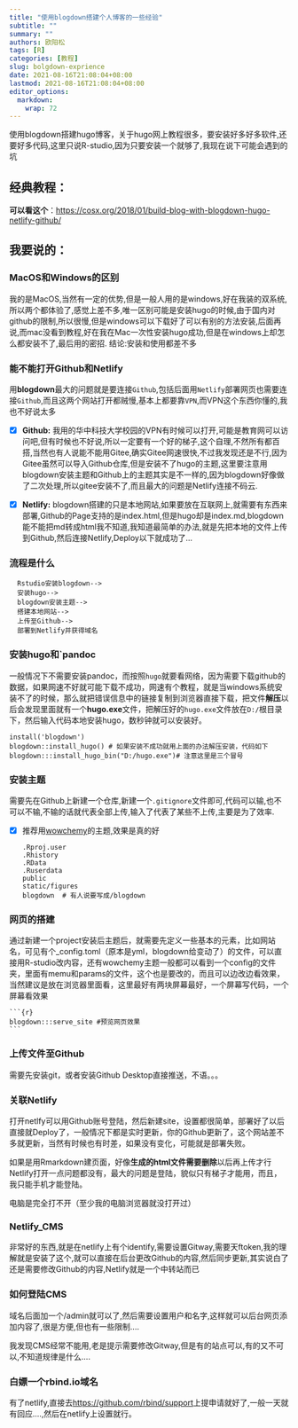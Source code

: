 ```yaml
---
title: "使用blogdown搭建个人博客的一些经验"
subtitle: ""
summary: ""
authors: 欧阳松
tags: [R]
categories: [教程]
slug: bolgdown-exprience
date: 2021-08-16T21:08:04+08:00
lastmod: 2021-08-16T21:08:04+08:00
editor_options: 
  markdown: 
    wrap: 72
---
```


使用blogdown搭建hugo博客，关于hugo网上教程很多，要安装好多好多软件,还要好多代码,这里只说R-studio,因为只要安装一个就够了,我现在说下可能会遇到的坑

## 经典教程：

**可以看这个**：<https://cosx.org/2018/01/build-blog-with-blogdown-hugo-netlify-github/>

## 我要说的：

### MacOS和Windows的区别

我的是MacOS,当然有一定的优势,但是一般人用的是windows,好在我装的双系统,所以两个都体验了,感觉上差不多,唯一区别可能是安装hugo的时候,由于国内对github的限制,所以很慢,但是windows可以下载好了可以有别的方法安装,后面再说,而mac没看到教程,好在我在Mac一次性安装hugo成功,但是在windows上却怎么都安装不了,最后用的密招.
结论:安装和使用都差不多

### 能不能打开Github和Netlify

用**blogdown**最大的问题就是要连接`Github`,包括后面用`Netlify`部署网页也需要连接`Github`,而且这两个网站打开都贼慢,基本上都要靠`VPN`,而VPN这个东西你懂的,我也不好说太多

-   [x] **Github:**
    我用的华中科技大学校园的VPN有时候可以打开,可能是教育网可以访问吧,但有时候也不好说,所以一定要有一个好的梯子,这个自理,不然所有都百搭,当然也有人说能不能用Gitee,确实Gitee网速很快,不过我发现还是不行,因为Gitee虽然可以导入Github仓库,但是安装不了hugo的主题,这里要注意用blogdown安装主题和Github上的主题其实是不一样的,因为blogdown好像做了二次处理,所以gitee安装不了,而且最大的问题是Netlify连接不码云.

-   [x] **Netlify:**
    blogdown搭建的只是本地网站,如果要放在互联网上,就需要有东西来部署,Github的Page支持的是index.html,但是hugo却是index.md,blogdown能不能把md转成html我不知道,我知道最简单的办法,就是先把本地的文件上传到Github,然后连接Netlify,Deploy以下就成功了...

### 流程是什么

      Rstudio安装blogdown-->
      安装hugo-->
      blogdown安装主题-->
      搭建本地网站-->
      上传至Github-->
      部署到Netlify并获得域名

### 安装hugo和\`pandoc

一般情况下不需要安装pandoc，而按照`hugo`就要看网络，因为需要下载github的数据，如果网速不好就可能下载不成功，网速有个教程，就是当windows系统安装不了的时候，那么就把错误信息中的链接复制到浏览器直接下载，把文件**解压**以后会发现里面就有一个**hugo.exe**文件，把解压好的`hugo.exe`文件放在`D:/`根目录下，然后输入代码本地安装hugo，数秒钟就可以安装好。

```{r}
install('blogdown')
blogdown::install_hugo() # 如果安装不成功就用上面的办法解压安装，代码如下
blogdown:::install_hugo_bin("D:/hugo.exe")# 注意这里是三个冒号
```

### 安装主题

需要先在Github上新建一个仓库,新建一个`.gitignore`文件即可,代码可以输,也不可以不输,不输的话就代表全部上传,输入了代表了某些不上传,主要是为了效率.

-   [x] 推荐用[wowchemy](https://wowchemy.com/)的主题,效果是真的好

    ```{r}
    .Rproj.user
    .Rhistory
    .RData
    .Ruserdata
    public
    static/figures
    blogdown  # 有人说要写成/blogdown
    ```

### 网页的搭建

通过新建一个project安装后主题后，就需要先定义一些基本的元素，比如网站名，可见有个_config.toml（原本是yml，blogdown给变动了）的文件，可以直接用R-studio改内容，还有wowchemy主题一般都可以看到一个config的文件夹，里面有memu和params的文件，这个也是要改的，而且可以边改边看效果，当然建议是放在浏览器里面看，这里最好有两块屏幕最好，一个屏幕写代码，一个屏幕看效果

    ```{r}
    blogdown:::serve_site #预览网页效果
    ```

### 上传文件至Github 

需要先安装git，或者安装Github Desktop直接推送，不语。。。

### 关联Netlify

打开netlfy可以用Github账号登陆，然后新建site，设置都很简单，部署好了以后直接就Deploy了，一般情况下都是实时更新，你的Github更新了，这个网站差不多就更新，当然有时候也有时差，如果没有变化，可能就是部署失败。

如果是用Rmarkdown建页面，好像**生成的html文件需要删除**以后再上传才行
Netlify打开一点问题都没有，最大的问题是登陆，貌似只有梯子才能用，而且，我只能手机才能登陆。

电脑是完全打不开（至少我的电脑浏览器就没打开过）

### Netlify_CMS

非常好的东西,就是在netlify上有个identify,需要设置Gitway,需要天ftoken,我的理解就是安装了这个,就可以直接在后台更改Github的内容,然后同步更新,其实说白了还是需要修改Github的内容,Netlify就是一个中转站而已

### 如何登陆CMS

域名后面加一个/admin就可以了,然后需要设置用户和名字,这样就可以后台网页添加内容了,很是方便,但也有一些限制....

我发现CMS经常不能用,老是提示需要修改Gitway,但是有的站点可以,有的又不可以,不知道规律是什么....

### 白嫖一个rbind.io域名

有了netlify,直接去<https://github.com/rbind/support>上提申请就好了,一般一天就有回应....,然后在netlify上设置就行。
